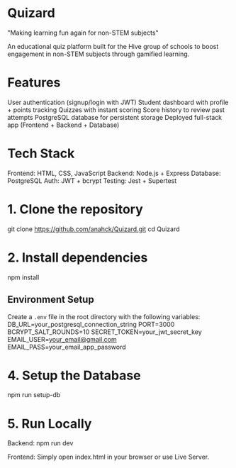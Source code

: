 # Quizard
"Making learning fun again for non-STEM subjects"

An educational quiz platform built for the Hive group of schools to boost engagement in non-STEM subjects through gamified learning.

# Features
User authentication (signup/login with JWT)
Student dashboard with profile + points tracking
Quizzes with instant scoring
Score history to review past attempts
PostgreSQL database for persistent storage
Deployed full-stack app (Frontend + Backend + Database)

# Tech Stack
Frontend: HTML, CSS, JavaScript
Backend: Node.js + Express
Database: PostgreSQL
Auth: JWT + bcrypt
Testing: Jest + Supertest

# 1. Clone the repository
git clone https://github.com/anahck/Quizard.git
cd Quizard

# 2. Install dependencies
npm install


## Environment Setup
Create a `.env` file in the root directory with the following variables:
DB_URL=your_postgresql_connection_string
PORT=3000
BCRYPT_SALT_ROUNDS=10
SECRET_TOKEN=your_jwt_secret_key
EMAIL_USER=your_email@gmail.com
EMAIL_PASS=your_email_app_password

# 4. Setup the Database
npm run setup-db

# 5. Run Locally
Backend:
npm run dev

Frontend:
Simply open index.html in your browser or use Live Server.

